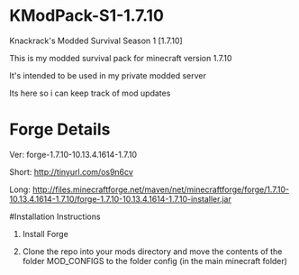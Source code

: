 # KModPack-S1-1.7.10
Knackrack's Modded Survival Season 1 [1.7.10]

This is my modded survival pack for minecraft version 1.7.10

It's intended to be used in my private modded server

Its here so i can keep track of mod updates

# Forge Details

Ver: forge-1.7.10-10.13.4.1614-1.7.10

Short: http://tinyurl.com/os9n6cv

Long: http://files.minecraftforge.net/maven/net/minecraftforge/forge/1.7.10-10.13.4.1614-1.7.10/forge-1.7.10-10.13.4.1614-1.7.10-installer.jar

#Installation Instructions
1) Install Forge

2) Clone the repo into your mods directory and move the contents of the folder MOD_CONFIGS to the folder config (in the main minecraft folder)
